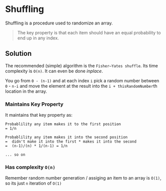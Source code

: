# Shuffling

Shuffling is a procedure used to randomize an array. 

> The key property is that each item should have an equal probability to end up in any index.

## Solution 

The recommended (simple) algorithm is the `Fisher–Yates shuffle`. Its time complexity is `O(n)`. It can even be done *inplace*. 

You go from `0 - (n-1)` and at each index `i` pick a random number between `0` - `n-i` and move the element at the result into the `i + thisRandomNumber`th location in the array. 

### Maintains Key Property
It maintains that key property as: 

```
Probablility any item makes it to the first position
= 1/n

Probablility any item makes it into the second position 
=  didn't make it into the first * makes it into the second
=  (n-1)/(n) * 1/(n-1) = 1/n   

... so on
```
### Has complexity `O(n)`
Remember random number generation / assiging an item to an array is `O(1)`, so its just `n` iteration of `O(1)` 
